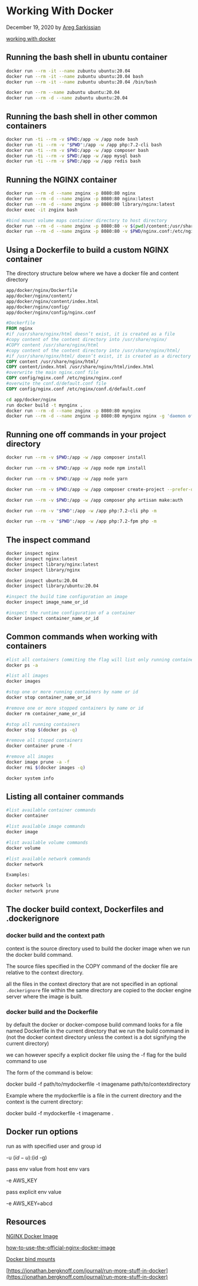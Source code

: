 # Working With Docker

December 19, 2020 by [Areg Sarkissian](https://aregsar.com/about)

[working with docker](https://aregsar.com/blog/2020/working-with-docker)

## Running the bash shell in ubuntu container

```bash
docker run --rm -it --name zubuntu ubuntu:20.04
docker run --rm -it --name zubuntu ubuntu:20.04 bash
docker run --rm -it --name zubuntu ubuntu:20.04 /bin/bash

docker run --rm --name zubuntu ubuntu:20.04
docker run --rm -d --name zubuntu ubuntu:20.04
```

## Running the bash shell in other common containers

```bash
docker run -ti --rm -v $PWD:/app -w /app node bash
docker run -ti --rm -v "$PWD":/app -w /app php:7.2-cli bash
docker run -ti --rm -v $PWD:/app -w /app composer bash
docker run -ti --rm -v $PWD:/app -w /app mysql bash
docker run -ti --rm -v $PWD:/app -w /app redis bash
```

## Running the NGINX container

```bash
docker run --rm -d --name znginx -p 8080:80 nginx
docker run --rm -d --name znginx -p 8080:80 nginx:latest
docker run --rm -d --name znginx -p 8080:80 library/nginx:latest
docker exec -it znginx bash

#bind mount volume maps container directory to host directory
docker run --rm -d --name znginx -p 8080:80 -v $(pwd)/content:/usr/share/nginx/html/:ro nginx
docker run --rm -d --name znginx -p 8080:80 -v $PWD/nginx.conf:/etc/nginx/nginx.conf:ro nginx
```

## Using a Dockerfile to build a custom NGINX container

The directory structure below where we have a docker file and content directory

```bash
app/docker/nginx/Dockerfile
app/docker/nginx/content/
app/docker/nginx/content/index.html
app/docker/nginx/config/
app/docker/nginx/config/nginx.conf
```

```Dockerfile
#Dockerfile
FROM nginx
#if /usr/share/nginx/html doesn’t exist, it is created as a file
#copy content of the content directory into /usr/share/nginx/
#COPY content /usr/share/nginx/html
#copy content of the content directory into /usr/share/nginx/html/
#if /usr/share/nginx/html/ doesn’t exist, it is created as a directory
COPY content /usr/share/nginx/html/
COPY content/index.html /usr/share/nginx/html/index.html
#overwrite the main nginx.conf file
COPY config/nginx.conf /etc/nginx/nginx.conf
#overwite the conf.d/default.conf file
COPY config/nginx.conf /etc/nginx/conf.d/default.conf
```

```bash
cd app/docker/nginx
run docker build -t mynginx .
docker run --rm -d --name znginx -p 8080:80 mynginx
docker run --rm -d --name znginx -p 8080:80 mynginx nginx -g 'daemon off;'
```

## Running one off commands in your project directory

```bash
docker run --rm -v $PWD:/app -w /app composer install

docker run --rm -v $PWD:/app -w /app node npm install

docker run --rm -v $PWD:/app -w /app node yarn

docker run --rm -v $PWD:/app -w /app composer create-project --prefer-dist laravel/laravel:5.7.13 mylaravelproject

docker run --rm -v $PWD:/app -w /app composer php artisan make:auth

docker run --rm -v "$PWD":/app -w /app php:7.2-cli php -m

docker run --rm -v "$PWD":/app -w /app php:7.2-fpm php -m
```

## The inspect command

```bash
docker inspect nginx
docker inspect nginx:latest
docker inspect library/nginx:latest
docker inspect library/nginx

docker inspect ubuntu:20.04
docker inspect library/ubuntu:20.04

#inspect the build time configuration an image
docker inspect image_name_or_id

#inspect the runtime configuration of a container
docker inspect container_name_or_id
```

## Common commands when working with containers

```bash
#list all containers (ommiting the flag will list only running containers)
docker ps -a

#list all images
docker images

#stop one or more running containers by name or id
docker stop container_name_or_id

#remove one or more stopped containers by name or id
docker rm container_name_or_id

#stop all running containers
docker stop $(docker ps -q)

#remove all stoped containers
docker container prune -f

#remove all images
docker image prune -a -f
docker rmi $(docker images -q)

docker system info
```

## Listing all container commands

```bash
#list available container commands
docker container

#list available image commands
docker image

#list available volume commands
docker volume

#list available network commands
docker network

Examples:

docker network ls
docker network prune
```

## The docker build context, Dockerfiles and .dockerignore

### docker build and the context path

context is the source directory used to build the docker image when we run the docker build command.

The source files specified in the COPY command of the docker file are relative to the context directory.

all the files in the context directory that are not specified in an optional `.dockerignore` file within the same directory are copied to the docker engine server where the image is built.

### docker build and the Dockerfile

by default the docker or docker-compose build command looks for a file named Dockerfile in the current directory that we run the build command in (not the docker context directory unless the context is a dot signifying the current directory)

we can however specify a explicit docker file using the -f flag for the build command to use

The form of the command is below:

docker build -f path/to/mydockerfile -t imagename path/to/contextdirectory

Example where the mydockerfile is a file in the current directory and the context is the current directory:

docker build -f mydockerfile -t imagename .

## Docker run options

run as with specified user and group id

-u $(id -u):$(id -g)

pass env value from host env vars

-e AWS_KEY

pass explicit env value

-e AWS_KEY=abcd

## Resources

[NGINX Docker Image](https://hub.docker.com/_/nginx)

[how-to-use-the-official-nginx-docker-image](https://www.docker.com/blog/how-to-use-the-official-nginx-docker-image)

[Docker bind mounts](https://docs.docker.com/storage/bind-mounts)

[https://jonathan.bergknoff.com/journal/run-more-stuff-in-docker](https://jonathan.bergknoff.com/journal/run-more-stuff-in-docker)
